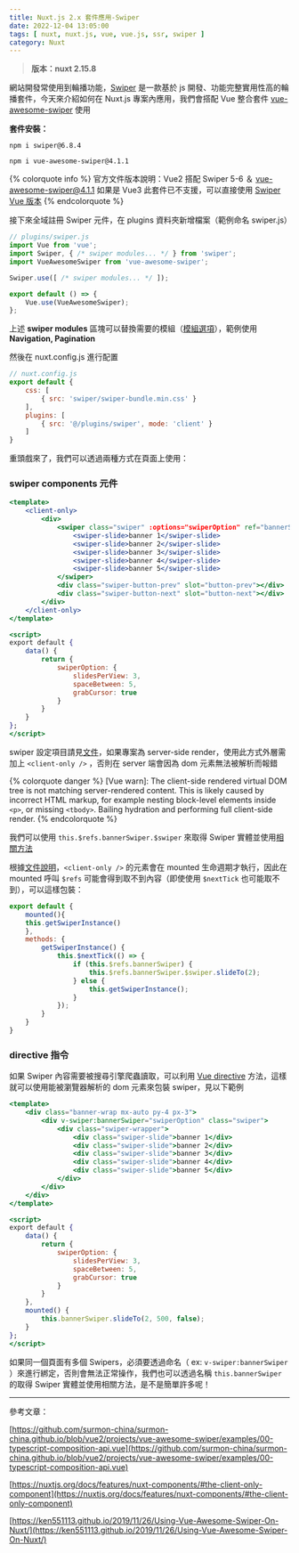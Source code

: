```yaml
---
title: Nuxt.js 2.x 套件應用-Swiper
date: 2022-12-04 13:05:00
tags: [ nuxt, nuxt.js, vue, vue.js, ssr, swiper ]
category: Nuxt
---
```

> **版本：nuxt 2.15.8**
>

網站開發常使用到輪播功能，[Swiper](https://www.npmjs.com/package/swiper) 是一款基於 js 開發、功能完整實用性高的輪播套件，今天來介紹如何在 Nuxt.js 專案內應用，我們會搭配 Vue 整合套件 [vue-awesome-swiper](https://www.npmjs.com/package/vue-awesome-swiper) 使用

<!-- more -->

**套件安裝：**

`npm i swiper@6.8.4`

`npm i vue-awesome-swiper@4.1.1`

{% colorquote info %}
官方文件版本說明：Vue2 搭配 Swiper 5-6 ＆ vue-awesome-swiper@4.1.1
如果是 Vue3 此套件已不支援，可以直接使用 [Swiper Vue 版本](https://swiperjs.com/vue)
{% endcolorquote %}

接下來全域註冊 Swiper 元件，在 plugins 資料夾新增檔案（範例命名 swiper.js）

```jsx
// plugins/swiper.js
import Vue from 'vue';
import Swiper, { /* swiper modules... */ } from 'swiper';
import VueAwesomeSwiper from 'vue-awesome-swiper';

Swiper.use([ /* swiper modules... */ ]);

export default () => {
    Vue.use(VueAwesomeSwiper);
};
```

上述 **swiper modules** 區塊可以替換需要的模組（[模組選項](https://swiperjs.com/swiper-api#using-js-modules)），範例使用 **Navigation, Pagination**

然後在 nuxt.config.js 進行配置

```jsx
// nuxt.config.js
export default {
    css: [
        { src: 'swiper/swiper-bundle.min.css' }
    ],
    plugins: [
        { src: '@/plugins/swiper', mode: 'client' }
    ]
}
```

重頭戲來了，我們可以透過兩種方式在頁面上使用：

### **swiper components 元件**

```jsx
<template>
    <client-only>
        <div>
            <swiper class="swiper" :options="swiperOption" ref="bannerSwiper">
                <swiper-slide>banner 1</swiper-slide>
                <swiper-slide>banner 2</swiper-slide>
                <swiper-slide>banner 3</swiper-slide>
                <swiper-slide>banner 4</swiper-slide>
                <swiper-slide>banner 5</swiper-slide>
            </swiper>
            <div class="swiper-button-prev" slot="button-prev"></div>
            <div class="swiper-button-next" slot="button-next"></div>
        </div>
    </client-only>
</template>

<script>
export default {
    data() {
        return {
            swiperOption: {
                slidesPerView: 3,
                spaceBetween: 5,
                grabCursor: true
            }
        }
    }
};
</script>
```

swiper 設定項目請見[文件](https://swiperjs.com/swiper-api)，如果專案為 server-side render，使用此方式外層需加上 `<client-only />` ，否則在 server 端會因為 dom 元素無法被解析而報錯

{% colorquote danger %}
[Vue warn]: The client-side rendered virtual DOM tree is not matching server-rendered content. This is likely caused by incorrect HTML markup, for example nesting block-level elements inside `<p>`, or missing `<tbody>`. Bailing hydration and performing full client-side render.
{% endcolorquote %}

我們可以使用 `this.$refs.bannerSwiper.$swiper` 來取得 Swiper 實體並使用[相關方法](https://swiperjs.com/swiper-api#methods-and-properties)

根據[文件說明](https://nuxtjs.org/docs/features/nuxt-components/#the-client-only-component)，`<client-only />` 的元素會在 mounted 生命週期才執行，因此在 mounted 呼叫 `$refs` 可能會得到取不到內容（即使使用 `$nextTick` 也可能取不到），可以這樣包裝：

```jsx
export default {
    mounted(){
    this.getSwiperInstance()
    },
    methods: {
        getSwiperInstance() {
            this.$nextTick(() => {
                if (this.$refs.bannerSwiper) {
                    this.$refs.bannerSwiper.$swiper.slideTo(2);
                } else {
                    this.getSwiperInstance();
                }
            });
        }
    }
}
```

### **directive 指令**

如果 Swiper 內容需要被搜尋引擎爬蟲讀取，可以利用 [Vue directive](https://vuejs.org/guide/reusability/custom-directives.html#introduction) 方法，這樣就可以使用能被瀏覽器解析的 dom 元素來包裝 swiper，見以下範例

```jsx
<template>
    <div class="banner-wrap mx-auto py-4 px-3">
        <div v-swiper:bannerSwiper="swiperOption" class="swiper">
            <div class="swiper-wrapper">
                <div class="swiper-slide">banner 1</div>
                <div class="swiper-slide">banner 2</div>
                <div class="swiper-slide">banner 3</div>
                <div class="swiper-slide">banner 4</div>
                <div class="swiper-slide">banner 5</div>
            </div>
        </div>
    </div>
</template>

<script>
export default {
    data() {
        return {
            swiperOption: {
                slidesPerView: 3,
                spaceBetween: 5,
                grabCursor: true
            }
        }
    },
    mounted() {
        this.bannerSwiper.slideTo(2, 500, false);
    }
};
</script>
```

如果同一個頁面有多個 Swipers，必須要透過命名（ ex: `v-swiper:bannerSwiper` ）來進行綁定，否則會無法正常操作，我們也可以透過名稱 `this.bannerSwiper` 的取得 Swiper 實體並使用相關方法，是不是簡單許多呢！

---

參考文章：

[https://github.com/surmon-china/surmon-china.github.io/blob/vue2/projects/vue-awesome-swiper/examples/00-typescript-composition-api.vue](https://github.com/surmon-china/surmon-china.github.io/blob/vue2/projects/vue-awesome-swiper/examples/00-typescript-composition-api.vue)

[https://nuxtjs.org/docs/features/nuxt-components/#the-client-only-component](https://nuxtjs.org/docs/features/nuxt-components/#the-client-only-component)

[https://ken551113.github.io/2019/11/26/Using-Vue-Awesome-Swiper-On-Nuxt/](https://ken551113.github.io/2019/11/26/Using-Vue-Awesome-Swiper-On-Nuxt/)